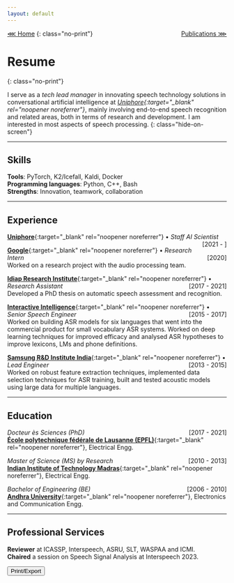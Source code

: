 ```yaml
---
layout: default
---
```


[⋘ Home](/) <span style="float:right;">[Publications ⋙](publications.html) </span>
{: class="no-print"}

# Resume
{: class="no-print"}

I  serve as a _tech lead manager_ in innovating speech technology solutions in conversational artificial intelligence at <em>[Uniphore](https://www.uniphore.com){:target="_blank" rel="noopener noreferrer"}</em>, mainly involving end-to-end speech recognition and related areas, both in terms of research and development. I am interested in most aspects of speech processing.
{: class="hide-on-screen"}

---

## Skills

**Tools**: PyTorch, K2/Icefall, Kaldi, Docker \
**Programming languages**: Python, C++, Bash \
**Strengths**: Innovation, teamwork, collaboration

---

## Experience

[**Uniphore**](https://www.uniphore.com){:target="_blank" rel="noopener noreferrer"} • _Staff AI Scientist_ <span style="float:right;">[2021 - ]</span>

[**Google**](https://research.google/locations/zurich/){:target="_blank" rel="noopener noreferrer"} • _Research Intern_ <span style="float:right;">[2020]</span> <br>
Worked on a research project with the audio processing team.

[**Idiap Research Institute**](https://www.idiap.ch){:target="_blank" rel="noopener noreferrer"} • _Research Assistant_ <span style="float:right;">[2017 - 2021]</span> <br>
Developed a PhD thesis on automatic speech assessment and recognition.

[**Interactive Intelligence**](https://www.genesys.com){:target="_blank" rel="noopener noreferrer"} • _Senior Speech Engineer_ <span style="float:right;">[2015 - 2017]</span> <br>
Worked on building ASR models for six languages that went into the commercial product for small vocabulary ASR systems. Worked on deep learning techniques for improved efficacy and analysed ASR hypotheses to improve lexicons, LMs and phone definitions.

[**Samsung R&D Institute India**](https://research.samsung.com/sri-b){:target="_blank" rel="noopener noreferrer"} • _Lead Engineer_ <span style="float:right;">[2013 - 2015]</span> <br>
Worked on robust feature extraction techniques, implemented data selection techniques for ASR training, built and tested acoustic models using large data for multiple languages.

---

## Education

_Docteur ès Sciences (PhD)_<span style="float:right;">[2017 - 2021]</span>\
[**École polytechnique fédérale de Lausanne (EPFL)**](https://www.epfl.ch/en/){:target="_blank" rel="noopener noreferrer"}, Electrical Engg.

_Master of Science (MS) by Research_<span style="float:right;">[2010 - 2013]</span>\
[**Indian Institute of Technology Madras**](https://www.iitm.ac.in/){:target="_blank" rel="noopener noreferrer"}, Electrical Engg.

_Bachelor of Engineering (BE)_<span style="float:right;">[2006 - 2010]</span>\
[**Andhra University**](https://www.andhrauniversity.edu.in/){:target="_blank" rel="noopener noreferrer"}, Electronics and Communication Engg.

---

## Professional Services

**Reviewer** at ICASSP, Interspeech, ASRU, SLT, WASPAA and ICMI. <br>
**Chaired** a session on Speech Signal Analysis at Interspeech 2023.


<script type="text/javascript">
    const handlePrint = () => {
    var actContents = document.body.innerHTML;
    document.body.innerHTML = actContents;
    window.print();
    }
</script>
<input id='printPageButton' value='Print/Export' type='button' onclick='handlePrint()'>
